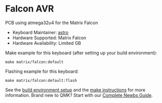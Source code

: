 # Falcon AVR

PCB using atmega32u4 for the Matrix Falcon

* Keyboard Maintainer: [astro](https://github.com/yulei)
* Hardware Supported: Matrix Falcon
* Hardware Availability: Limited GB

Make example for this keyboard (after setting up your build environment):

    make matrix/falcon:default

Flashing example for this keyboard:

    make matrix/falcon:default:flash

See the [build environment setup](https://docs.qmk.fm/#/getting_started_build_tools) and the [make instructions](https://docs.qmk.fm/#/getting_started_make_guide) for more information. Brand new to QMK? Start with our [Complete Newbs Guide](https://docs.qmk.fm/#/newbs).
